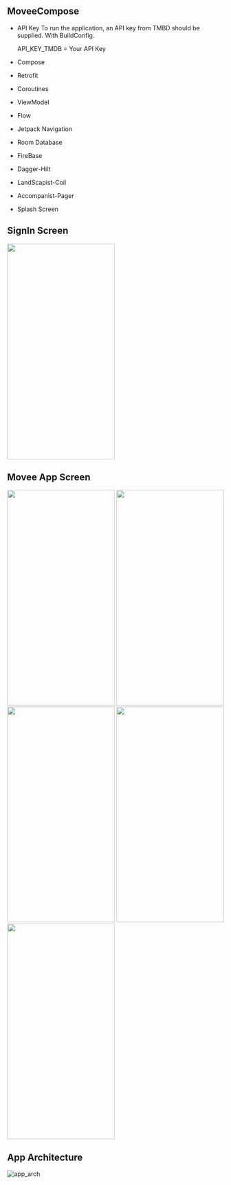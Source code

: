 ## MoveeCompose

* API Key
  To run the application, an API key from TMBD should be supplied. With BuildConfig.

  API_KEY_TMDB = Your API Key

* Compose 
* Retrofit 
* Coroutines
* ViewModel
* Flow
* Jetpack Navigation
* Room Database
* FireBase
* Dagger-Hilt
* LandScapist-Coil
* Accompanist-Pager
* Splash Screen


## SignIn Screen
<img src="https://github.com/Oguzhan-Turkmen/MoveeCompose/assets/76784862/dbf19b8a-247e-4526-a25d-79f53fd9bbd8" width="250" height="500">


## Movee App Screen
<img src="https://github.com/Oguzhan-Turkmen/MoveeCompose/assets/76784862/1296423c-5847-4107-90bf-072fe6dca79a" width="250" height="500">
<img src="https://github.com/Oguzhan-Turkmen/MoveeCompose/assets/76784862/c18fc2b6-fab2-4b1e-bff6-593858d35a8b" width="250" height="500">
<img src="https://github.com/Oguzhan-Turkmen/MoveeCompose/assets/76784862/246c37f6-b542-4b8d-b6c5-363c6c7c9ae2" width="250" height="500">
<img src="https://github.com/Oguzhan-Turkmen/MoveeCompose/assets/76784862/9ab3922f-40f9-46ba-aa02-ef96cf41ce3f" width="250" height="500">
<img src="https://github.com/Oguzhan-Turkmen/MoveeCompose/assets/76784862/dbf19b8a-247e-4526-a25d-79f53fd9bbd8" width="250" height="500">


## App Architecture

![app_arch](https://user-images.githubusercontent.com/76784862/139062020-a36d2277-6c74-468b-a586-f668cc869c16.png)
